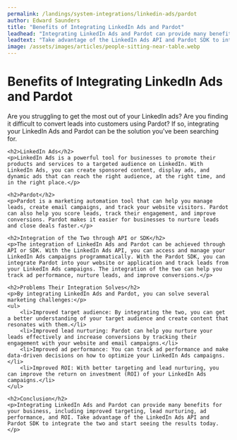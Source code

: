 ```yaml
---
permalink: /landings/system-integrations/linkedin-ads/pardot
author: Edward Saunders
title: "Benefits of Integrating LinkedIn Ads and Pardot"
leadhead: "Integrating LinkedIn Ads and Pardot can provide many benefits for your business, including improved targeting, lead nurturing, ad performance, and ROI"
leadtext: "Take advantage of the LinkedIn Ads API and Pardot SDK to integrate the two and start seeing the results today."
image: /assets/images/articles/people-sitting-near-table.webp
---
```

<div class="arttext">	<h1>Benefits of Integrating LinkedIn Ads and Pardot</h1>
	<p>Are you struggling to get the most out of your LinkedIn ads? Are you finding it difficult to convert leads into customers using Pardot? If so, integrating your LinkedIn Ads and Pardot can be the solution you've been searching for.</p>
	
	<h2>LinkedIn Ads</h2>
	<p>LinkedIn Ads is a powerful tool for businesses to promote their products and services to a targeted audience on LinkedIn. With LinkedIn Ads, you can create sponsored content, display ads, and dynamic ads that can reach the right audience, at the right time, and in the right place.</p>

	<h2>Pardot</h2>
	<p>Pardot is a marketing automation tool that can help you manage leads, create email campaigns, and track your website visitors. Pardot can also help you score leads, track their engagement, and improve conversions. Pardot makes it easier for businesses to nurture leads and close deals faster.</p>

	<h2>Integration of the Two through API or SDK</h2>
	<p>The integration of LinkedIn Ads and Pardot can be achieved through API or SDK. With the LinkedIn Ads API, you can access and manage your LinkedIn Ads campaigns programmatically. With the Pardot SDK, you can integrate Pardot into your website or application and track leads from your LinkedIn Ads campaigns. The integration of the two can help you track ad performance, nurture leads, and improve conversions.</p>

	<h2>Problems Their Integration Solves</h2>
	<p>By integrating LinkedIn Ads and Pardot, you can solve several marketing challenges:</p>
	<ul> 
	    <li>Improved target audience: By integrating the two, you can get a better understanding of your target audience and create content that resonates with them.</li>
	    <li>Improved lead nurturing: Pardot can help you nurture your leads effectively and increase conversions by tracking their engagement with your website and email campaigns.</li>
	    <li>Improved ad performance: You can track ad performance and make data-driven decisions on how to optimize your LinkedIn Ads campaigns.</li>
	    <li>Improved ROI: With better targeting and lead nurturing, you can improve the return on investment (ROI) of your LinkedIn Ads campaigns.</li>
	</ul>

	<h2>Conclusion</h2>
	<p>Integrating LinkedIn Ads and Pardot can provide many benefits for your business, including improved targeting, lead nurturing, ad performance, and ROI. Take advantage of the LinkedIn Ads API and Pardot SDK to integrate the two and start seeing the results today.</p>
</div>